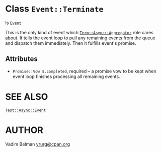 Class `Event::Terminate`
========================

Is [`Event`](../Event.md)

This is the only kind of event which [`Term::Async::Aggregator`](../../../Term/Async/Aggregator.md) role cares about. It tells the event loop to pull any remaining events from the queue and dispatch them immediately. Then it fulfills event's promise.

Attributes
----------

  * `Promise::Vow $.completed`, required – a promise vow to be kept when event loop finishes processing all remaining events.

SEE ALSO
========

[`Test::Async::Event`](../Event.md)

AUTHOR
======

Vadim Belman <vrurg@cpan.org>

